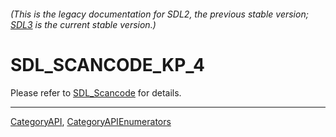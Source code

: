 ###### (This is the legacy documentation for SDL2, the previous stable version; [SDL3](https://wiki.libsdl.org/SDL3/) is the current stable version.)
# SDL_SCANCODE_KP_4

Please refer to [SDL_Scancode](SDL_Scancode) for details.

----
[CategoryAPI](CategoryAPI), [CategoryAPIEnumerators](CategoryAPIEnumerators)

